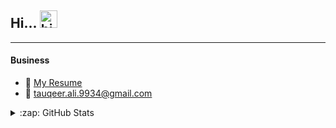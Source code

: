 ## Hi... <img src="https://user-images.githubusercontent.com/1303154/88677602-1635ba80-d120-11ea-84d8-d263ba5fc3c0.gif" width="28px" alt="hi">

---

#### Business
- :paperclip: [My Resume](https://github.com/tauqeerali1/tauqeerali1.github.io/blob/main/assets/Tauqeer_Ali_Resume.pdf)
- :email: [tauqeer.ali.9934@gmail.com](tauqeer.ali.9934@gmail.com)

 <details>
  <summary>:zap: GitHub Stats</summary>

  <img src="https://github-readme-stats.vercel.app/api?username=tauqeerali1&show_icons=true&theme=chartreuse-dark" alt="GitHub Stats" align="center" width="48%" />
  <img src="https://github-readme-stats.vercel.app/api/top-langs/?username=tauqeerali1&layout=compact&theme=chartreuse-dark&langs_count=6" alt="GitHub Top-Langs" align="center" width="40%" />

  <br/>
</details>

</details>
</details>




